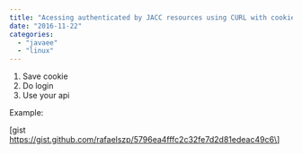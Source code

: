 ```yaml
---
title: "Acessing authenticated by JACC resources using CURL with cookies"
date: "2016-11-22"
categories: 
  - "javaee"
  - "linux"
---
```


1. Save cookie
2. Do login
3. Use your api

Example:

\[gist https://gist.github.com/rafaelszp/5796ea4fffc2c32fe7d2d81edeac49c6\]
